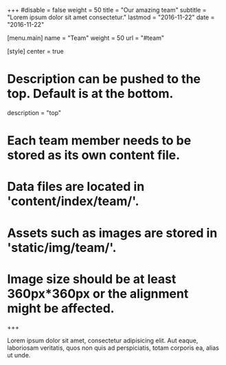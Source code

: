 +++ 
#disable = false
weight = 50
title = "Our amazing team"
subtitle = "Lorem ipsum dolor sit amet consectetur."
lastmod = "2016-11-22"
date = "2016-11-22"

[menu.main]
  name = "Team"
  weight = 50
  url = "#team"

[style]
  center = true
# Description can be pushed to the top. Default is at the bottom.
  description = "top"

# Each team member needs to be stored as its own content file.
# Data files are located in 'content/index/team/'.
# Assets such as images are stored in 'static/img/team/'.
# Image size should be at least 360px*360px or the alignment might be affected.
+++

<!--- Additional explanations below the team members -->

Lorem ipsum dolor sit amet, consectetur adipisicing elit. Aut eaque, laboriosam veritatis, quos non quis ad perspiciatis, totam corporis ea, alias ut unde.
